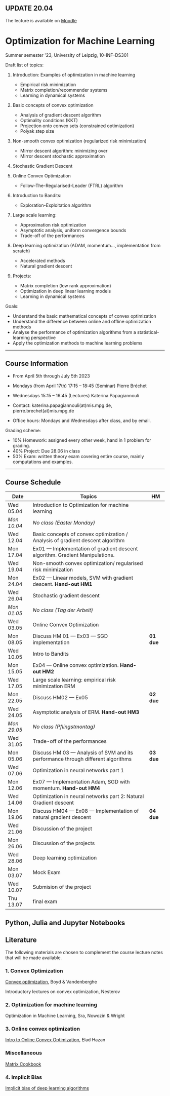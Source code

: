 ## UPDATE 20.04
The lecture is available on [Moodle](https://moodle2.uni-leipzig.de/course/view.php?id=44197)

# Optimization for Machine Learning
Summer semester '23, University of Leipzig, 10-INF-DS301


Draft list of topics:
1. Introduction: Examples of optimization in machine learning
   - Empirical risk minimization
   - Matrix completion/recommender systems
   - Learning in dynamical systems

1.  Basic concepts of convex optimization

    - Analysis of gradient descent algorithm 
    - Optimality conditions (KKT)
    - Projection onto convex sets (constrained optimization)
    - Polyak step size


2.  Non-smooth convex optimization (regularized risk minimization)

    -   Mirror descent algorithm: minimizing over 
    -   Mirror descent stochastic approximation
  
3.  Stochastic Gradient Descent

5.  Online Convex Optimization
    - Follow-The-Regularised-Leader (FTRL) algorithm

6.  Introduction to Bandits:
    - Exploration-Exploitation algorithm

7.  Large scale learning:
    - Approximation risk optimization
    - Asymptotic analysis, uniform convergence bounds
    - Trade-off of the performances
  

8.  Deep learning optimization (ADAM, momentum..., implementation from
    scratch)

    -  Accelerated methods
    -  Natural gradient descent

9.  Projects: 
    - Matrix completion (low rank approximation)
    - Optimization in deep linear learning models 
    - Learning in dynamical systems

 Goals:
  - Understand the basic mathematical concepts of convex optimization
  - Understand the difference between online and offline optimization methods
  - Analyse the performance of optimization algorithms from a statistical-learning perspective
  - Apply the optimization methods to machine learning problems

---

## Course Information 
- From April 5th through July 5th 2023
- Mondays (from April 17th) 17:15 &ndash; 18:45 (Seminar) Pierre Bréchet 
- Wednesdays 15:15 &ndash; 16:45 (Lectures) Katerina Papagiannouli

- Contact: katerina.papagiannouli(at)mis.mpg.de, pierre.brechet(at)mis.mpg.de
- Office hours: Mondays and Wednesdays after class, and by email.

Grading scheme:
- 10% Homework: assigned every other week, hand in 1 problem for grading.
- 40% Project: Due 28.06 in class
- 50% Exam: written theory exam covering entire course, mainly computations and examples.

---
## Course Schedule

| Date        | Topics                                                                                 | HM         |
|-------------|----------------------------------------------------------------------------------------|------------|
| Wed 05.04   | Introduction to Optimization for machine learning                                      |
| *Mon 10.04* | *No class (Easter Monday)*                                                             |
| Wed 12.04   | Basic concepts of convex optimization / Analysis of gradient descent algorithm         |
| Mon 17.04   | Ex01 &mdash; Implementation of gradient descent algorithm. Gradient Manipulations.     |
| Wed 19.04   | Non-smooth convex optimization/ regularised risk minimization                          |
| Mon 24.04   | Ex02 &mdash; Linear models, SVM with gradient descent.  **Hand-out HM1**               |            |
| Wed 26.04   | Stochastic gradient descent                                                            |
| *Mon 01.05* | *No class (Tag der Arbeit)*                                                            |
| Wed 03.05   | Online Convex Optimization                                                             |
| Mon 08.05   | Discuss HM 01 &mdash; Ex03 &mdash; SGD implementation                                  | **01 due** |
| Wed 10.05   | Intro to Bandits                                                                       |
| Mon 15.05   | Ex04 &mdash; Online convex optimization. **Hand-out HM2**                              |
| Wed 17.05   | Large scale learning: empirical risk minimization   ERM                                |
| Mon 22.05   | Discuss HM02 &mdash; Ex05                                                              | **02 due** |
| Wed 24.05   | Asymptotic analysis of ERM. **Hand-out HM3**                                           |
| *Mon 29.05* | *No class (Pflingstmontag)*                                                            |
| Wed 31.05   | Trade-off of the performances                                                          |
| Mon 05.06   | Discuss HM 03 &mdash; Analysis of SVM and its performance through different algorithms | **03 due** |
| Wed 07.06   | Optimization in neural networks part 1                                                 |
| Mon 12.06   | Ex07 &mdash; Implementation Adam, SGD with momentum. **Hand-out HM4**                  |
| Wed 14.06   | Optimization in neural networks part 2: Natural Gradient descent                       |
| Mon 19.06   | Discuss HM04 &mdash; Ex08 &mdash;  Implementation of natural gradient descent          | **04 due** |
| Wed 21.06   | Discussion of the project                                                            |
| Mon 26.06   |  Discussion of the projects                                                                               |
| Wed 28.06   |  Deep learning optimization                                                                  |
| Mon 03.07   | Mock Exam                                                  |
| Wed 10.07   | Submision of the project                                                                       |
| Thu 13.07   | final exam                                                                    |

## Python, Julia and Jupyter Notebooks

<!-- This repository contains the [Jupyter Notebooks](https://github.com/skfairchild/MathData-Winter22-23) from the class.

In order to use the notebooks:

* Download the notebooks (Click on the green `Code` Button or download as Zip File or use a Git Client such as [Github Desktop](https://desktop.github.com) oder [Sublime](https://www.sublimemerge.com)).
* Download the newest version of Juila [here](https://julialang.org/downloads/).
* Start Juila.
* Enter the package manager by putting in `]` in the package manager.
* `add IJulia`
* Leave the package manager with a backspace.
* `using IJulia` 
* `notebook()` 

Then a browser window should open, in which the local saved notebooks can be opened.D

Other material from the [Julia Academy](https://github.com/JuliaAcademy):

* [Introduction to Julia](https://github.com/JuliaAcademy/Introduction-to-Julia)

* [Data Science](https://github.com/JuliaAcademy/DataScience)

* [Foundations of Machine Learning](https://github.com/JuliaAcademy/Foundations-of-Machine-Learning)

* [Data Frames](https://github.com/JuliaAcademy/DataFrames)

--- -->

## Literature
The following materials are chosen to complement the course lecture
notes that will be made available. 


### 1. Convex Optimization

[Convex optimization](https://web.stanford.edu/~boyd/cvxbook), Boyd & Vandenberghe

Introductory lectures on convex optimization, Nesterov

### 2. Optimization for machine learning
Optimization in Machine Learning, Sra, Nowozin & Wright

### 3. Online convex optimization

[Intro to Online Convex Optimization](https://arxiv.org/pdf/1909.05207.pdf), Elad Hazan

### Miscellaneous 

[Matrix Cookbook](https://www.math.uwaterloo.ca/~hwolkowi/matrixcookbook.pdf)

### 4. Implicit Bias 

[Implicit bias of deep learning algorithms](https://arxiv.org/pdf/2208.12591.pdf)
